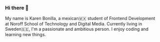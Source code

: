 ### Hi there 👋
My name is Karen Bonilla, a mexican🇲🇽 student of Frontend Development at Noroff School of Technology and Digital Media. Currently living in Sweden🇸🇪, I'm a passionate and ambitious person. I enjoy coding and learning new things.   





